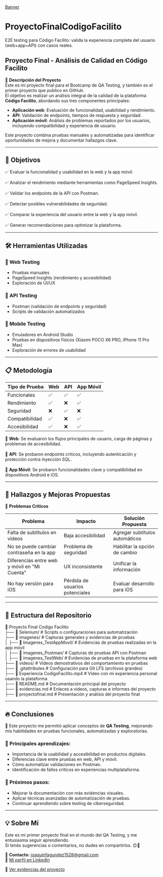 [Banner](https://drive.google.com/file/d/184z2oKcfykbKy0dI4WMXGey0XM7_FF5o/view?usp=drivesdk)

# ProyectoFinalCodigoFacilito  
E2E testing para Código Facilito: valida la experiencia completa del usuario (web+app+API) con casos reales.  

## Proyecto Final - Análisis de Calidad en Código Facilito  

📌 **Descripción del Proyecto**  
Este es mi proyecto final para el Bootcamp de QA Testing, y también es el primer proyecto que publico en GitHub.  
El objetivo es realizar un análisis integral de la calidad de la plataforma **Código Facilito**, abordando sus tres componentes principales:<br>  
- **Aplicación web**: Evaluación de funcionalidad, usabilidad y rendimiento.<br>  
- **API**: Validación de endpoints, tiempos de respuesta y seguridad.<br>  
- **Aplicación móvil**: Análisis de problemas reportados por los usuarios, incluyendo compatibilidad y experiencia de usuario.<br>  

Este proyecto combina pruebas manuales y automatizadas para identificar oportunidades de mejora y documentar hallazgos clave.  

---

## 🎯 Objetivos  

✅ Evaluar la funcionalidad y usabilidad en la web y la app móvil.<br>  
✅ Analizar el rendimiento mediante herramientas como PageSpeed Insights.<br>  
✅ Validar los endpoints de la API con Postman.<br>  
✅ Detectar posibles vulnerabilidades de seguridad.<br>  
✅ Comparar la experiencia del usuario entre la web y la app móvil.<br>  
✅ Generar recomendaciones para optimizar la plataforma.<br>  

---

## 🛠️ Herramientas Utilizadas  

### 🔹 Web Testing  
- Pruebas manuales<br>  
- PageSpeed Insights (rendimiento y accesibilidad)<br>  
- Exploración de UI/UX<br>  

### 🔹 API Testing  
- Postman (validación de endpoints y seguridad)<br>  
- Scripts de validación automatizados<br>  

### 🔹 Mobile Testing  
- Emuladores en Android Studio<br>  
- Pruebas en dispositivos físicos (Xiaomi POCO X6 PRO, iPhone 11 Pro Max)<br>  
- Exploración de errores de usabilidad<br>  

---

## 📋 Metodología  

| Tipo de Prueba     | Web | API | App Móvil |
|--------------------|-----|-----|------------|
| Funcionales        | ✅  | ✅  | ✅         |
| Rendimiento        | ✅  | ❌  | ✅         |
| Seguridad          | ❌  | ✅  | ❌         |
| Compatibilidad     | ✅  | ❌  | ✅         |
| Accesibilidad      | ✅  | ❌  | ✅         |

🔹 **Web**: Se evaluaron los flujos principales de usuario, carga de páginas y problemas de accesibilidad.<br>  
🔹 **API**: Se probaron endpoints críticos, incluyendo autenticación y protección contra inyección SQL.<br>  
🔹 **App Móvil**: Se probaron funcionalidades clave y compatibilidad en dispositivos Android e iOS.<br>  

---

## 📌 Hallazgos y Mejoras Propuestas  

🚨 **Problemas Críticos**  

| Problema                                      | Impacto                     | Solución Propuesta             |
|-----------------------------------------------|------------------------------|--------------------------------|
| Falta de subtítulos en videos                 | Baja accesibilidad          | Agregar subtítulos automáticos|
| No se puede cambiar contraseña en la app      | Problema de seguridad       | Habilitar la opción de cambio |
| Diferencias entre web y móvil en "Mi Cuenta"  | UX inconsistente            | Unificar la información        |
| No hay versión para iOS                       | Pérdida de usuarios potenciales | Evaluar desarrollo para iOS |

---

## 📁 Estructura del Repositorio  

📂 Proyecto Final Codigo Facilito  
├── 📁 Selenium/                         # Scripts o configuraciones para automatización  <br>
├── 📁 imagenes/                         # Capturas generales y evidencias de pruebas  <br>
│   ├── 📁 Imagenes_TestAppMovil/       # Evidencias de pruebas realizadas en la app móvil  <br>
│   ├── 📁 imagenes_Postman/            # Capturas de pruebas API con Postman  <br>
│   ├── 📁 imagenes_TestWeb/            # Evidencias de pruebas en la plataforma web  <br>
├── 📁 videos/                          # Videos demostrativos del comportamiento en pruebas  <br>
├── 📄 .gitattributes                    # Configuración para Git LFS (archivos grandes)  <br>
├── 📄 Experiencia CodigoFacilito.mp4   # Video con mi experiencia personal usando la plataforma <br> 
├── 📄 README.md                        # Documentación principal del proyecto  <br>
├── 📄 evidencias.md                    # Enlaces a videos, capturas e informes del proyecto  <br>
├── 📄 proyectofinal.md                 # Presentación y análisis del proyecto final  <br>

---

## 🔥 Conclusiones  

🚀 Este proyecto me permitió aplicar conceptos de **QA Testing**, mejorando mis habilidades en pruebas funcionales, automatizadas y exploratorias.  

### 🔎 Principales aprendizajes:  
- Importancia de la usabilidad y accesibilidad en productos digitales.<br>
- Diferencias clave entre pruebas en web, API y móvil.<br>
- Cómo automatizar validaciones en Postman.<br>
- Identificación de fallos críticos en experiencias multiplataforma.<br>

### 🔗 Próximos pasos:  
- Mejorar la documentación con más evidencias visuales.<br>
- Aplicar técnicas avanzadas de automatización de pruebas.<br>
- Continuar aprendiendo sobre testing de ciberseguridad.<br>

---

## 💡 Sobre Mí  

Este es mi primer proyecto final en el mundo del QA Testing, y me entusiasma seguir aprendiendo.  
Si tenés sugerencias o comentarios, no dudes en compartirlos. 😊🚀  

📧 **Contacto:** [joaquinfagundez1528@gmail.com](mailto:joaquinfagundez1528@gmail.com)  
🔗 [Mi perfil en LinkedIn](https://www.linkedin.com/in/joaquin-fagundez-a90a96354/)  

📎 [Ver evidencias del proyecto](evidencias.md)
